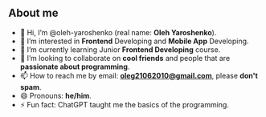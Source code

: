 About me
-
- 👋 Hi, I’m @oleh-yaroshenko (real name: **Oleh Yaroshenko**).
- 👀 I’m interested in **Frontend** Developing and **Mobile App** Developing.
- 🌱 I’m currently learning Junior **Frontend Developing** course.
- 💞️ I’m looking to collaborate on **cool friends** and people that are **passionate about programming**.
- 📫 How to reach me by email: **oleg21062010@gmail.com**, please **don't spam**.
- 😄 Pronouns: **he/him**.
- ⚡ Fun fact: ChatGPT taught me the basics of the programming.
